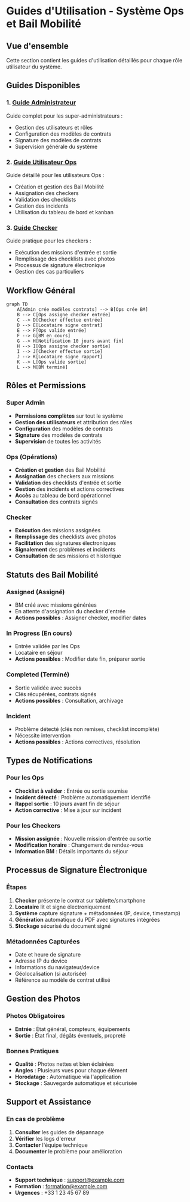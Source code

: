 # Guides d'Utilisation - Système Ops et Bail Mobilité

## Vue d'ensemble

Cette section contient les guides d'utilisation détaillés pour chaque rôle utilisateur du système.

## Guides Disponibles

### 1. [Guide Administrateur](./admin-guide.md)
Guide complet pour les super-administrateurs :
- Gestion des utilisateurs et rôles
- Configuration des modèles de contrats
- Signature des modèles de contrats
- Supervision générale du système

### 2. [Guide Utilisateur Ops](./ops-guide.md)
Guide détaillé pour les utilisateurs Ops :
- Création et gestion des Bail Mobilité
- Assignation des checkers
- Validation des checklists
- Gestion des incidents
- Utilisation du tableau de bord et kanban

### 3. [Guide Checker](./checker-guide.md)
Guide pratique pour les checkers :
- Exécution des missions d'entrée et sortie
- Remplissage des checklists avec photos
- Processus de signature électronique
- Gestion des cas particuliers

## Workflow Général

```mermaid
graph TD
    A[Admin crée modèles contrats] --> B[Ops crée BM]
    B --> C[Ops assigne checker entrée]
    C --> D[Checker effectue entrée]
    D --> E[Locataire signe contrat]
    E --> F[Ops valide entrée]
    F --> G[BM en cours]
    G --> H[Notification 10 jours avant fin]
    H --> I[Ops assigne checker sortie]
    I --> J[Checker effectue sortie]
    J --> K[Locataire signe rapport]
    K --> L[Ops valide sortie]
    L --> M[BM terminé]
```

## Rôles et Permissions

### Super Admin
- **Permissions complètes** sur tout le système
- **Gestion des utilisateurs** et attribution des rôles
- **Configuration** des modèles de contrats
- **Signature** des modèles de contrats
- **Supervision** de toutes les activités

### Ops (Opérations)
- **Création et gestion** des Bail Mobilité
- **Assignation** des checkers aux missions
- **Validation** des checklists d'entrée et sortie
- **Gestion** des incidents et actions correctives
- **Accès** au tableau de bord opérationnel
- **Consultation** des contrats signés

### Checker
- **Exécution** des missions assignées
- **Remplissage** des checklists avec photos
- **Facilitation** des signatures électroniques
- **Signalement** des problèmes et incidents
- **Consultation** de ses missions et historique

## Statuts des Bail Mobilité

### Assigned (Assigné)
- BM créé avec missions générées
- En attente d'assignation du checker d'entrée
- **Actions possibles** : Assigner checker, modifier dates

### In Progress (En cours)
- Entrée validée par les Ops
- Locataire en séjour
- **Actions possibles** : Modifier date fin, préparer sortie

### Completed (Terminé)
- Sortie validée avec succès
- Clés récupérées, contrats signés
- **Actions possibles** : Consultation, archivage

### Incident
- Problème détecté (clés non remises, checklist incomplète)
- Nécessite intervention
- **Actions possibles** : Actions correctives, résolution

## Types de Notifications

### Pour les Ops
- **Checklist à valider** : Entrée ou sortie soumise
- **Incident détecté** : Problème automatiquement identifié
- **Rappel sortie** : 10 jours avant fin de séjour
- **Action corrective** : Mise à jour sur incident

### Pour les Checkers
- **Mission assignée** : Nouvelle mission d'entrée ou sortie
- **Modification horaire** : Changement de rendez-vous
- **Information BM** : Détails importants du séjour

## Processus de Signature Électronique

### Étapes
1. **Checker** présente le contrat sur tablette/smartphone
2. **Locataire** lit et signe électroniquement
3. **Système** capture signature + métadonnées (IP, device, timestamp)
4. **Génération** automatique du PDF avec signatures intégrées
5. **Stockage** sécurisé du document signé

### Métadonnées Capturées
- Date et heure de signature
- Adresse IP du device
- Informations du navigateur/device
- Géolocalisation (si autorisée)
- Référence au modèle de contrat utilisé

## Gestion des Photos

### Photos Obligatoires
- **Entrée** : État général, compteurs, équipements
- **Sortie** : État final, dégâts éventuels, propreté

### Bonnes Pratiques
- **Qualité** : Photos nettes et bien éclairées
- **Angles** : Plusieurs vues pour chaque élément
- **Horodatage** : Automatique via l'application
- **Stockage** : Sauvegarde automatique et sécurisée

## Support et Assistance

### En cas de problème
1. **Consulter** les guides de dépannage
2. **Vérifier** les logs d'erreur
3. **Contacter** l'équipe technique
4. **Documenter** le problème pour amélioration

### Contacts
- **Support technique** : support@example.com
- **Formation** : formation@example.com
- **Urgences** : +33 1 23 45 67 89